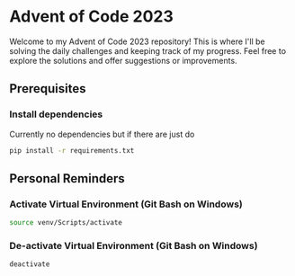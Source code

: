 # Advent of Code 2023

Welcome to my Advent of Code 2023 repository! This is where I'll be solving the daily challenges and keeping track of my progress. Feel free to explore the solutions and offer suggestions or improvements.

## Prerequisites

### Install dependencies
Currently no dependencies but if there are just do 
```bash
pip install -r requirements.txt
```

## Personal Reminders

### Activate Virtual Environment (Git Bash on Windows)
```bash
source venv/Scripts/activate
```
### De-activate Virtual Environment (Git Bash on Windows)
```bash
deactivate
```